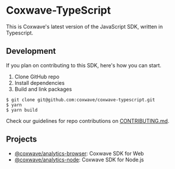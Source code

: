 <p align="center">
  <a href="https://coxwave.com" target="_blank" align="center">
  </a>
  <br />
</p>

# Coxwave-TypeScript

This is Coxwave's latest version of the JavaScript SDK, written in Typescript.
## Development

If you plan on contributing to this SDK, here's how you can start.

1. Clone GitHub repo
2. Install dependencies
3. Build and link packages

```
$ git clone git@github.com:coxwave/coxwave-typescript.git
$ yarn
$ yarn build
```

Check our guidelines for repo contributions on [CONTRIBUTING.md](https://github.com/coxwave/coxwave-typescript/blob/main/CONTRIBUTING.md).

## Projects

* [@coxwave/analytics-browser](https://github.com/coxwave/coxwave-typescript/tree/main/packages/analytics-browser): Coxwave SDK for Web
* [@coxwave/analytics-node](https://github.com/coxwave/coxwave-typescript/tree/main/packages/analytics-node): Coxwave SDK for Node.js

